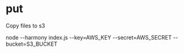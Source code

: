 put
===

Copy files to s3

node --harmony index.js --key=AWS_KEY --secret=AWS_SECRET --bucket=S3_BUCKET <files>
